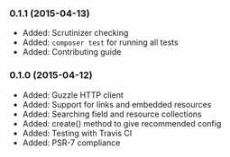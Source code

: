 ### 0.1.1 (2015-04-13)

  * Added: Scrutinizer checking
  * Added: `composer test` for running all tests
  * Added: Contributing guide

### 0.1.0 (2015-04-12)

  * Added: Guzzle HTTP client
  * Added: Support for links and embedded resources
  * Added: Searching field and resource collections
  * Added: create() method to give recommended config
  * Added: Testing with Travis CI
  * Added: PSR-7 compliance
